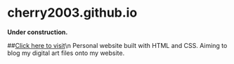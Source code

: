 # cherry2003.github.io
**Under construction.**

##[Click here to visit](https://cherry2003.github.io)\n
Personal website built with HTML and CSS. Aiming to blog my digital art files onto my website.

